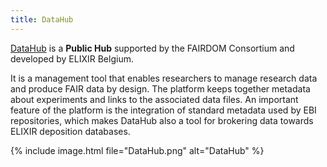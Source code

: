 ```yaml
---
title: DataHub
---
```


[DataHub](https://datahub.elixir-belgium.org) is a **Public Hub** supported by the FAIRDOM Consortium and developed by ELIXIR Belgium. 

It is a management tool that enables researchers to manage research data and produce FAIR data by design. The platform keeps together metadata about experiments 
and links to the associated data files. An important feature of the platform is the integration of standard metadata used by EBI repositories, which makes DataHub also a tool for brokering data towards ELIXIR deposition databases.

{% include image.html file="DataHub.png" alt="DataHub" %}
